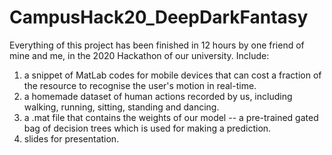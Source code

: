 # CampusHack20_DeepDarkFantasy
Everything of this project has been finished in 12 hours by one friend of mine and me, in the 2020 Hackathon of our university.
Include:
1. a snippet of MatLab codes for mobile devices that can cost a fraction of the resource to recognise the user's motion in real-time.
2. a homemade dataset of human actions recorded by us, including walking, running, sitting, standing and dancing.
3. a .mat file that contains the weights of our model -- a pre-trained gated bag of decision trees  which is used for making a prediction.
4. slides for presentation.

